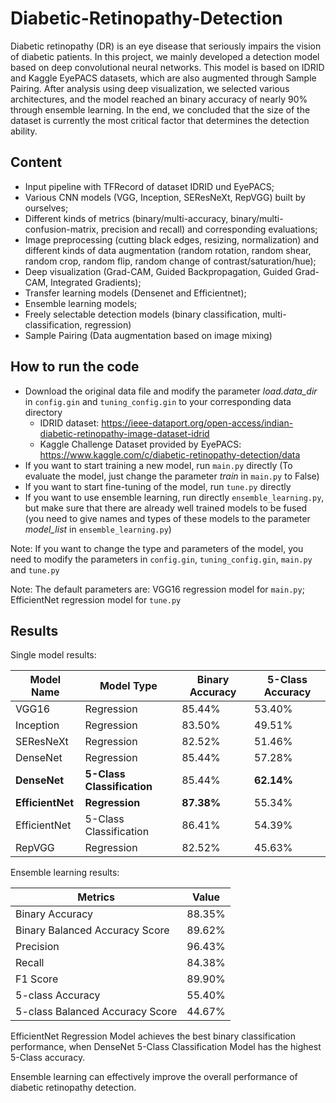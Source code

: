 # Diabetic-Retinopathy-Detection
Diabetic retinopathy (DR) is an eye disease that seriously impairs the vision of diabetic patients. In this project, we mainly developed a detection model based on deep convolutional neural networks. This model is based on IDRID and Kaggle EyePACS datasets, which are also augmented through Sample Pairing. After analysis using deep visualization, we selected various architectures, and the model reached an binary accuracy of nearly 90% through ensemble learning. In the end, we concluded that the size of the dataset is currently the most critical factor that determines the detection ability.

## Content
- Input pipeline with TFRecord of dataset IDRID und EyePACS;
- Various CNN models (VGG, Inception, SEResNeXt, RepVGG) built by ourselves;
- Different kinds of metrics (binary/multi-accuracy, binary/multi-confusion-matrix, precision and recall) and corresponding evaluations;
- Image preprocessing (cutting black edges, resizing, normalization) and different kinds of data augmentation (random rotation, random shear, random crop, random flip, random change of contrast/saturation/hue);
- Deep visualization (Grad-CAM, Guided Backpropagation, Guided Grad-CAM, Integrated Gradients);
- Transfer learning models (Densenet and Efficientnet);
- Ensemble learning models;
- Freely selectable detection models (binary classification, multi-classification, regression)
- Sample Pairing (Data augmentation based on image mixing)

## How to run the code
- Download the original data file and modify the parameter *load.data_dir* in `config.gin` and `tuning_config.gin` to your corresponding data directory
  - IDRID dataset: https://ieee-dataport.org/open-access/indian-diabetic-retinopathy-image-dataset-idrid
  - Kaggle Challenge Dataset provided by EyePACS: https://www.kaggle.com/c/diabetic-retinopathy-detection/data
- If you want to start training a new model, run `main.py` directly (To evaluate the model, just change the parameter *train* in `main.py` to False)
- If you want to start fine-tuning of the model, run `tune.py` directly
- If you want to use ensemble learning, run directly `ensemble_learning.py`, but make sure that there are already well trained models to be fused (you need to give names and types of these models to the parameter *model_list* in `ensemble_learning.py`)

Note: If you want to change the type and parameters of the model, you need to modify the parameters in `config.gin`, `tuning_config.gin`, `main.py` and `tune.py`

Note: The default parameters are: VGG16 regression model for `main.py`; EfficientNet regression model for `tune.py`

## Results
Single model results:

Model Name|Model Type|Binary Accuracy|5-Class Accuracy
----------|----------|---------------|----------------
VGG16|Regression|85.44%|53.40%
Inception|Regression|83.50%|49.51%
SEResNeXt|Regression|82.52%|51.46%
DenseNet|Regression|85.44%|57.28%
**DenseNet**|**5-Class Classification**|85.44%|**62.14%**
**EfficientNet**|**Regression**|**87.38%**|55.34%
EfficientNet|5-Class Classification|86.41%|54.39%
RepVGG|Regression|82.52%|45.63%

Ensemble learning results:

Metrics|Value
-------|-----
Binary Accuracy|88.35%
Binary Balanced Accuracy Score|89.62%
Precision|96.43%
Recall|84.38%
F1 Score|89.90%
5-class Accuracy|55.40%
5-class Balanced Accuracy Score|44.67%

EfficientNet Regression Model achieves the best binary classification performance, when DenseNet 5-Class Classification Model has the highest 5-Class accuracy.

Ensemble learning can effectively improve the overall performance of diabetic retinopathy detection.